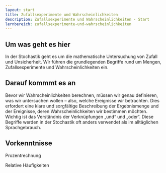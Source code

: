 ```yaml
---
layout: start
title: Zufallsexperimente und Wahrscheinlichkeiten
description: Zufallsexperimente und Wahrscheinlichkeiten - Start
lernbereich: zufallsexperimente-und-wahrscheinlichkeiten
---
```


## Um was geht es hier

In der Stochastik geht es um die mathematische Untersuchung von Zufall und Unsicherheit.
Wir führen die grundlegenden Begriffe rund um Mengen, Zufallsexperimente und Wahrscheinlichkeiten ein.

## Darauf kommmt es an

Bevor wir Wahrscheinlichkeiten berechnen, müssen wir genau definieren, was wir untersuchen wollen – also, welche Ereignisse wir betrachten.
Dies erfordert eine klare und sorgfältige Beschreibung der Ergebnismenge und der Ereignisse, deren Wahrscheinlichkeiten wir bestimmen möchten.
Wichtig ist das Verständnis der Verknüpfungen „und“ und „oder“.
Diese Begriffe werden in der Stochastik oft anders verwendet als im alltäglichen Sprachgebrauch.

## Vorkenntnisse

Prozentrechnung

Relative Häufigkeiten
